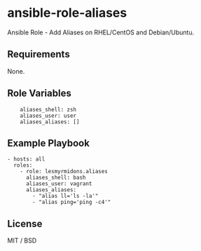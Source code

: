 ansible-role-aliases
====================

Ansible Role - Add Aliases on RHEL/CentOS and Debian/Ubuntu.

## Requirements

None.

## Role Variables

		aliases_shell: zsh
		aliases_user: user
		aliases_aliases: []

## Example Playbook

    - hosts: all
      roles:
        - role: lesmyrmidons.aliases
          aliases_shell: bash
          aliases_user: vagrant
          aliases_aliases:
            - "alias ll='ls -la'"
            - "alias ping='ping -c4'"

## License

MIT / BSD
